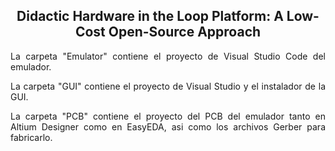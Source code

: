 <h2 align="center" style=>
Didactic Hardware in the Loop Platform: A Low-Cost Open-Source Approach
</h2>
<p class="margen" align="justify">
La carpeta "Emulator" contiene el proyecto de Visual Studio Code del emulador.
</p>
<p align="justify">
La carpeta "GUI" contiene el proyecto de Visual Studio y el instalador de la GUI.
</p>
<p align="justify">
La carpeta "PCB" contiene el proyecto del PCB del emulador tanto en Altium Designer como en EasyEDA, asi como los archivos Gerber para fabricarlo.
</p>
